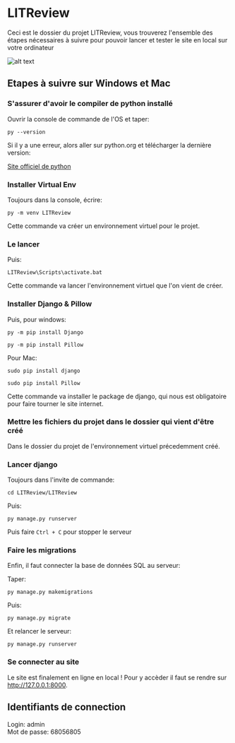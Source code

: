# LITReview

Ceci est le dossier du projet LITReview, vous trouverez l'ensemble des étapes nécessaires à suivre pour pouvoir lancer et tester le site en local sur votre ordinateur

![alt text](https://user.oc-static.com/upload/2020/09/18/16004297044411_P7.png "Logo LITReview")

## Etapes à suivre sur Windows et Mac

### S'assurer d'avoir le compiler de python installé

Ouvrir la console de commande de l'OS et taper:


`py --version`


Si il y a une erreur, alors aller sur python.org et télécharger la dernière version:

[Site officiel de python](https://www.python.org/downloads/)

### Installer Virtual Env

Toujours dans la console, écrire:

`py -m venv LITReview`

Cette commande va créer un environnement virtuel pour le projet.

### Le lancer

Puis:

`LITReview\Scripts\activate.bat`

Cette commande va lancer l'environnement virtuel que l'on vient de créer.

### Installer Django & Pillow

Puis, pour windows:

`py -m pip install Django`

`py -m pip install Pillow`

Pour Mac:

`sudo pip install django`

`sudo pip install Pillow`

Cette commande va installer le package de django, qui nous est obligatoire pour faire tourner le site internet.

### Mettre les fichiers du projet dans le dossier qui vient d'être créé

Dans le dossier du projet de l'environnement virtuel précedemment créé.

### Lancer django

Toujours dans l'invite de commande:

`cd LITReview/LITReview`

Puis:

`py manage.py runserver`

Puis faire `Ctrl + C` pour stopper le serveur

### Faire les migrations

Enfin, il faut connecter la base de données SQL au serveur:

Taper:

`py manage.py makemigrations`

Puis:

`py manage.py migrate`

Et relancer le serveur:

`py manage.py runserver`

### Se connecter au site

Le site est finalement en ligne en local ! Pour y accèder il faut se rendre sur <http://127.0.0.1:8000>.

## Identifiants de connection
Login: admin\
Mot de passe: 68056805
